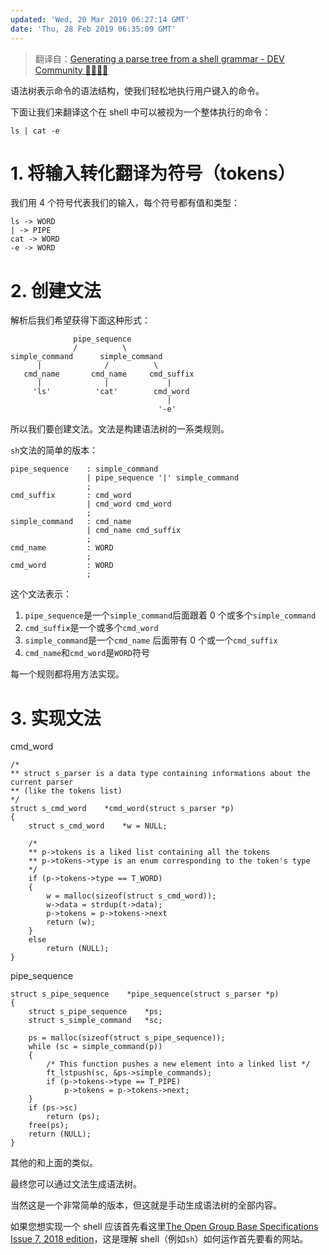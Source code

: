 ```yaml
---
updated: 'Wed, 20 Mar 2019 06:27:14 GMT'
date: 'Thu, 28 Feb 2019 06:35:09 GMT'
---
```


> 翻译自：[Generating a parse tree from a shell grammar - DEV Community 👩‍💻👨‍💻](https://dev.to/oyagci/generating-a-parse-tree-from-a-shell-grammar-f1)

语法树表示命令的语法结构，使我们轻松地执行用户键入的命令。

下面让我们来翻译这个在 shell 中可以被视为一个整体执行的命令：

```
ls | cat -e
```

# 1. 将输入转化翻译为符号（tokens）

我们用 4 个符号代表我们的输入，每个符号都有值和类型：

```text
ls -> WORD
| -> PIPE
cat -> WORD
-e -> WORD
```

# 2. 创建文法

解析后我们希望获得下面这种形式：

```text
              pipe_sequence
              /          \
simple_command      simple_command    
      |              /          \
   cmd_name       cmd_name     cmd_suffix
      |              |             |
     'ls'          'cat'        cmd_word
                                   |
                                 '-e'
```

所以我们要创建文法。文法是构建语法树的一系类规则。

`sh`文法的简单的版本：

```text
pipe_sequence    : simple_command
                 | pipe_sequence '|' simple_command
                 ;
cmd_suffix       : cmd_word
                 | cmd_word cmd_word
                 ;
simple_command   : cmd_name
                 | cmd_name cmd_suffix
                 ;
cmd_name         : WORD                   
                 ;
cmd_word         : WORD
                 ;
```

这个文法表示：

1.  `pipe_sequence`是一个`simple_command`后面跟着 0 个或多个`simple_command`
2.  `cmd_suffix`是一个或多个`cmd_word`
3.  `simple_command`是一个`cmd_name` 后面带有 0 个或一个`cmd_suffix`
4.  `cmd_name`和`cmd_word`是`WORD`符号

每一个规则都将用方法实现。

# 3. 实现文法

cmd_word

```
/*
** struct s_parser is a data type containing informations about the current parser
** (like the tokens list)
*/
struct s_cmd_word    *cmd_word(struct s_parser *p)
{
    struct s_cmd_word    *w = NULL;

    /*
    ** p->tokens is a liked list containing all the tokens
    ** p->tokens->type is an enum corresponding to the token's type
    */
    if (p->tokens->type == T_WORD)
    {
        w = malloc(sizeof(struct s_cmd_word));
        w->data = strdup(t->data);
        p->tokens = p->tokens->next
        return (w);        
    }
    else
        return (NULL);
}
```

pipe_sequence

```
struct s_pipe_sequence    *pipe_sequence(struct s_parser *p)
{
    struct s_pipe_sequence    *ps;
    struct s_simple_command   *sc;

    ps = malloc(sizeof(struct s_pipe_sequence));
    while (sc = simple_command(p))
    {
        /* This function pushes a new element into a linked list */
        ft_lstpush(sc, &ps->simple_commands);
        if (p->tokens->type == T_PIPE)
            p->tokens = p->tokens->next;
    }
    if (ps->sc)
        return (ps);
    free(ps);
    return (NULL);
}
```

其他的和上面的类似。

最终您可以通过文法生成语法树。

当然这是一个非常简单的版本，但这就是手动生成语法树的全部内容。

如果您想实现一个 shell 应该首先看这里[The Open Group Base Specifications Issue 7, 2018 edition](http://pubs.opengroup.org/onlinepubs/9699919799/)，这是理解 shell（例如`sh`）如何运作首先要看的网站。
